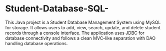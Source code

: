 # Student-Database-SQL-
This Java project is a Student Database Management System using MySQL for storage. It allows users to add, view, search, update, and delete student records through a console interface. The application uses JDBC for database connectivity and follows a clean MVC-like separation with DAO handling database operations.
